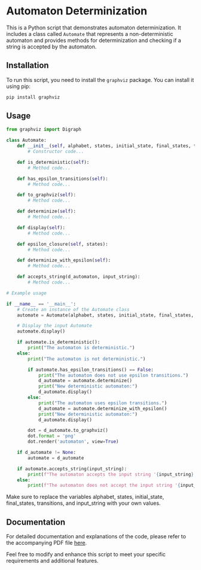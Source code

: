 # Automaton Determinization

This is a Python script that demonstrates automaton determinization. It includes a class called `Automate` that represents a non-deterministic automaton and provides methods for determinization and checking if a string is accepted by the automaton.

## Installation

To run this script, you need to install the `graphviz` package. You can install it using pip:
```python
pip install graphviz
```
## Usage

```python
from graphviz import Digraph

class Automate:
    def __init__(self, alphabet, states, initial_state, final_states, transitions):
        # Constructor code...

    def is_deterministic(self):
        # Method code...

    def has_epsilon_transitions(self):
        # Method code...

    def to_graphviz(self):
        # Method code...

    def determinize(self):
        # Method code...

    def display(self):
        # Method code...

    def epsilon_closure(self, states):
        # Method code...

    def determinize_with_epsilon(self):
        # Method code...

    def accepts_string(d_automaton, input_string):
        # Method code...

# Example usage

if __name__ == '__main__':
    # Create an instance of the Automate class
    automate = Automate(alphabet, states, initial_state, final_states, transitions)

    # Display the input Automate
    automate.display()

    if automate.is_deterministic():
        print("The automaton is deterministic.")
    else:
        print("The automaton is not deterministic.")

        if automate.has_epsilon_transitions() == False:
            print("The automaton does not use epsilon transitions.")
            d_automate = automate.determinize()
            print("New deterministic automaton:")
            d_automate.display()
        else:
            print("The automaton uses epsilon transitions.")
            d_automate = automate.determinize_with_epsilon()
            print("New deterministic automaton:")
            d_automate.display()

        dot = d_automate.to_graphviz()
        dot.format = 'png'
        dot.render('automaton', view=True)

    if d_automate != None:
        automate = d_automate

    if automate.accepts_string(input_string):
        print(f"The automaton accepts the input string '{input_string}'")
    else:
        print(f"The automaton does not accept the input string '{input_string}'")
```
Make sure to replace the variables alphabet, states, initial_state, final_states, transitions, and input_string with your own values.
## Documentation
For detailed documentation and explanations of the code, please refer to the accompanying PDF file [here](./PM.pdf).

Feel free to modify and enhance this script to meet your specific requirements and additional features.
